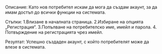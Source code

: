 Описание:
Като нов потребител искам да мога да създам акаунт, за да имам достъп до всички функции на системата.

Стъпки:
1.Влизане в началната страница.
2.Избиране на опцията „Регистрация“.
3.Попълване на потребителско име, имейл и парола.
4. Потвърждение на регистрацията чрез имейл.

Резултат:
Успешно създаден акаунт, с който потребителят може да влезе в системата.

